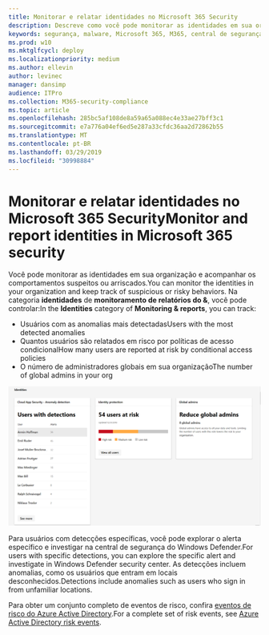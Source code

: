 ```yaml
---
title: Monitorar e relatar identidades no Microsoft 365 Security
description: Descreve como você pode monitorar as identidades em sua organização e controlar comportamentos suspeitos ou arriscados.
keywords: segurança, malware, Microsoft 365, M365, central de segurança, monitor, relatório, identidade
ms.prod: w10
ms.mktglfcycl: deploy
ms.localizationpriority: medium
ms.author: ellevin
author: levinec
manager: dansimp
audience: ITPro
ms.collection: M365-security-compliance
ms.topic: article
ms.openlocfilehash: 285bc5af108de8a59a65a088ec4e33ae27bff3c1
ms.sourcegitcommit: e7a776a04ef6ed5e287a33cfdc36aa2d72862b55
ms.translationtype: MT
ms.contentlocale: pt-BR
ms.lasthandoff: 03/29/2019
ms.locfileid: "30998884"
---
```

# <a name="monitor-and-report-identities-in-microsoft-365-security"></a><span data-ttu-id="32717-104">Monitorar e relatar identidades no Microsoft 365 Security</span><span class="sxs-lookup"><span data-stu-id="32717-104">Monitor and report identities in Microsoft 365 security</span></span>

<span data-ttu-id="32717-105">Você pode monitorar as identidades em sua organização e acompanhar os comportamentos suspeitos ou arriscados.</span><span class="sxs-lookup"><span data-stu-id="32717-105">You can monitor the identities in your organization and keep track of suspicious or risky behaviors.</span></span> <span data-ttu-id="32717-106">Na categoria **identidades** de **monitoramento de relatórios do &**, você pode controlar:</span><span class="sxs-lookup"><span data-stu-id="32717-106">In the **Identities** category of **Monitoring & reports**, you can track:</span></span>

* <span data-ttu-id="32717-107">Usuários com as anomalias mais detectadas</span><span class="sxs-lookup"><span data-stu-id="32717-107">Users with the most detected anomalies</span></span>
* <span data-ttu-id="32717-108">Quantos usuários são relatados em risco por políticas de acesso condicional</span><span class="sxs-lookup"><span data-stu-id="32717-108">How many users are reported at risk by conditional access policies</span></span>
* <span data-ttu-id="32717-109">O número de administradores globais em sua organização</span><span class="sxs-lookup"><span data-stu-id="32717-109">The number of global admins in your org</span></span>

![Categoria identidades da página de relatórios do & de monitoramento](./media/security-docs/identities.png)

<span data-ttu-id="32717-111">Para usuários com detecções específicas, você pode explorar o alerta específico e investigar na central de segurança do Windows Defender.</span><span class="sxs-lookup"><span data-stu-id="32717-111">For users with specific detections, you can explore the specific alert and investigate in Windows Defender security center.</span></span> <span data-ttu-id="32717-112">As detecções incluem anomalias, como os usuários que entram em locais desconhecidos.</span><span class="sxs-lookup"><span data-stu-id="32717-112">Detections include anomalies such as users who sign in from unfamiliar locations.</span></span>

<span data-ttu-id="32717-113">Para obter um conjunto completo de eventos de risco, confira [eventos de risco do Azure Active Directory](https://docs.microsoft.com/azure/active-directory/reports-monitoring/concept-risk-events).</span><span class="sxs-lookup"><span data-stu-id="32717-113">For a complete set of risk events, see [Azure Active Directory risk events](https://docs.microsoft.com/azure/active-directory/reports-monitoring/concept-risk-events).</span></span>
